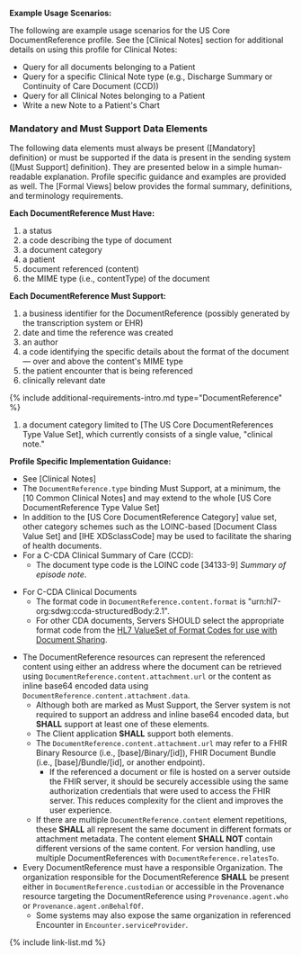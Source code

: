 
**Example Usage Scenarios:**

The following are example usage scenarios for the US Core DocumentReference profile. See the [Clinical Notes] section for additional details on using this profile for Clinical Notes:

-   Query for all documents belonging to a Patient
-   Query for a specific Clinical Note type (e.g., Discharge Summary or Continuity of Care Document (CCD))
-   Query for all Clinical Notes belonging to a Patient
-   Write a new Note to a Patient's Chart

### Mandatory and Must Support Data Elements

The following data elements must always be present ([Mandatory] definition) or must be supported if the data is present in the sending system ([Must Support] definition). They are presented below in a simple human-readable explanation. Profile specific guidance and examples are provided as well. The [Formal Views] below provides the formal summary, definitions, and terminology requirements.

**Each DocumentReference Must Have:**

1. a status
1. a code describing the type of document
1. a document category
1. a patient
1. document referenced (content)
1. the MIME type (i.e., contentType) of the document

**Each DocumentReference Must Support:**

1. a business identifier for the DocumentReference (possibly generated by the transcription system or EHR)
1. date and time the reference was created
1. an author
1. a code identifying the specific details about the format of the document — over and above the content's MIME type
1. the patient encounter that is being referenced
1. clinically relevant date

{% include additional-requirements-intro.md type="DocumentReference" %}

1. a document category limited to [The US Core DocumentReferences Type Value Set], which currently consists of a single value, "clinical note."

**Profile Specific Implementation Guidance:**

- See [Clinical Notes]
- The `DocumentReference.type` binding Must Support, at a minimum, the <span class="bg-success" markdown="1">[10 Common Clinical Notes]</span><!-- new-content --> and may extend to the whole [US Core DocumentReference Type Value Set]
- In addition to the [US Core DocumentReference Category] value set, other category schemes such as the LOINC-based [Document Class Value Set] and [IHE XDSclassCode] may be used to facilitate the sharing of health documents.
- For a C-CDA Clinical Summary of Care (CCD):
   -  The document type code is the LOINC code [34133-9] *Summary of episode note*.
<div class="bg-success" markdown="1">

- For C-CDA Clinical Documents
  - The format code in `DocumentReference.content.format` is "urn:hl7-org:sdwg:ccda-structuredBody:2.1".
  - For other CDA documents, Servers SHOULD select the appropriate format code from the [HL7 ValueSet of Format Codes for use with Document Sharing](https://terminology.hl7.org/6.2.0/ValueSet-v3-HL7FormatCodes.html).
</div><!-- new-content -->

- The DocumentReference resources can represent the referenced content using either an address where the document can be retrieved using <span class="bg-success" markdown="1">`DocumentReference.content.attachment.url`</span><!-- new-content --> or the content as inline base64 encoded data using <span class="bg-success" markdown="1">`DocumentReference.content.attachment.data`</span><!-- new-content -->.
    -  Although both are marked as Must Support, the Server system is not required to support an address and inline base64 encoded data, but **SHALL** support at least one of these elements.
    -  The Client application **SHALL** support both elements.
    -  The <span class="bg-success" markdown="1">`DocumentReference.content.attachment.url`</span><!-- new-content --> may refer to a FHIR Binary Resource (i.e., [base]/Binary/[id]), FHIR Document Bundle (i.e., [base]/Bundle/[id], or another endpoint).
        - <span class="bg-success" markdown="1">If the referenced a document or file is hosted on a server outside the FHIR server, it should be securely accessible using the same authorization credentials that were used to access the FHIR server. This reduces complexity for the client and improves the user experience.</span><!-- new-content -->
    -  If there are multiple `DocumentReference.content` element repetitions, these **SHALL** all represent the same document in different formats or attachment metadata. The content element **SHALL NOT** contain different versions of the same content. For version handling, use multiple DocumentReferences with `DocumentReference.relatesTo`. 
- Every DocumentReference must have a responsible Organization. The organization responsible for the DocumentReference **SHALL** be present either in `DocumentReference.custodian` or accessible in the Provenance resource targeting the DocumentReference using `Provenance.agent.who` or `Provenance.agent.onBehalfOf`.
   - Some systems may also expose the same organization in referenced Encounter in `Encounter.serviceProvider`.

{% include link-list.md %}
